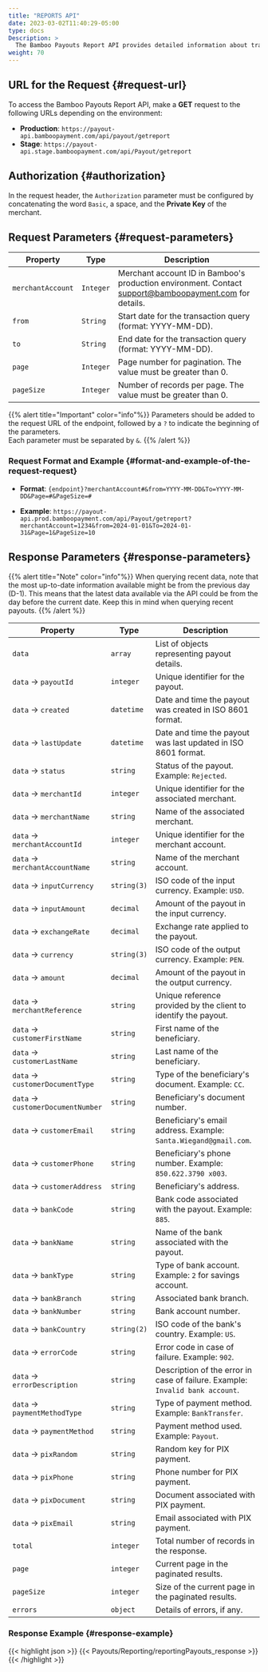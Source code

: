 ```yaml
---
title: "REPORTS API"
date: 2023-03-02T11:40:29-05:00
type: docs
Description: >
  The Bamboo Payouts Report API provides detailed information about transactional data. It allows access to information on payouts made for a specific time period, selecting data columns for custom reports, and obtaining payout details, including instruction currency, country, end-user data, payment method, and more.
weight: 70
---
```


## URL for the Request {#request-url}
To access the Bamboo Payouts Report API, make a **GET** request to the following URLs depending on the environment:

* **Production**: `https://payout-api.bamboopayment.com/api/payout/getreport`
* **Stage**: `https://payout-api.stage.bamboopayment.com/api/Payout/getreport`
 
## Authorization {#authorization}
In the request header, the `Authorization` parameter must be configured by concatenating the word `Basic`, a space, and the **Private Key** of the merchant.

## Request Parameters {#request-parameters}
| Property           | Type      | Description                                                                                       |
|--------------------|-----------|---------------------------------------------------------------------------------------------------|
| `merchantAccount`  | `Integer` | Merchant account ID in Bamboo's production environment. Contact support@bamboopayment.com for details. |
| `from`             | `String`  | Start date for the transaction query (format: YYYY-MM-DD).                                       |
| `to`               | `String`  | End date for the transaction query (format: YYYY-MM-DD).                                         |
| `page`             | `Integer` | Page number for pagination. The value must be greater than 0.                                    |
| `pageSize`         | `Integer` | Number of records per page. The value must be greater than 0.                                    |

{{% alert title="Important" color="info"%}}
Parameters should be added to the request URL of the endpoint, followed by a `?` to indicate the beginning of the parameters.
<br> Each parameter must be separated by `&`.
{{% /alert %}}

### Request Format and Example {#format-and-example-of-the-request-request}
* **Format**: `{endpoint}?merchantAccount#&from=YYYY-MM-DD&To=YYYY-MM-DD&Page=#&PageSize=#`

* **Example**: `https://payout-api.prod.bamboopayment.com/api/Payout/getreport?merchantAccount=1234&from=2024-01-01&To=2024-01-31&Page=1&PageSize=10`

## Response Parameters {#response-parameters}

{{% alert title="Note" color="info"%}}
When querying recent data, note that the most up-to-date information available might be from the previous day (D-1). This means that the latest data available via the API could be from the day before the current date. Keep this in mind when querying recent payouts.
{{% /alert %}}

| Property                             | Type          | Description                                                                                                          |
|-------------------------------------|---------------|----------------------------------------------------------------------------------------------------------------------|
| `data`                              | `array`       | List of objects representing payout details.                                                                        |
| `data` → `payoutId`                 | `integer`     | Unique identifier for the payout.                                                                                   |
| `data` → `created`                  | `datetime`    | Date and time the payout was created in ISO 8601 format.                                                            |
| `data` → `lastUpdate`               | `datetime`    | Date and time the payout was last updated in ISO 8601 format.                                                       |
| `data` → `status`                   | `string`      | Status of the payout. Example: `Rejected`.                                                                          |
| `data` → `merchantId`               | `integer`     | Unique identifier for the associated merchant.                                                                      |
| `data` → `merchantName`             | `string`      | Name of the associated merchant.                                                                                    |
| `data` → `merchantAccountId`        | `integer`     | Unique identifier for the merchant account.                                                                         |
| `data` → `merchantAccountName`      | `string`      | Name of the merchant account.                                                                                       |
| `data` → `inputCurrency`            | `string(3)`   | ISO code of the input currency. Example: `USD`.                                                                     |
| `data` → `inputAmount`              | `decimal`     | Amount of the payout in the input currency.                                                                         |
| `data` → `exchangeRate`             | `decimal`     | Exchange rate applied to the payout.                                                                                |
| `data` → `currency`                 | `string(3)`   | ISO code of the output currency. Example: `PEN`.                                                                    |
| `data` → `amount`                   | `decimal`     | Amount of the payout in the output currency.                                                                        |
| `data` → `merchantReference`        | `string`      | Unique reference provided by the client to identify the payout.                                                     |
| `data` → `customerFirstName`        | `string`      | First name of the beneficiary.                                                                                      |
| `data` → `customerLastName`         | `string`      | Last name of the beneficiary.                                                                                       |
| `data` → `customerDocumentType`     | `string`      | Type of the beneficiary's document. Example: `CC`.                                                                  |
| `data` → `customerDocumentNumber`   | `string`      | Beneficiary's document number.                                                                                      |
| `data` → `customerEmail`            | `string`      | Beneficiary's email address. Example: `Santa.Wiegand@gmail.com`.                                                    |
| `data` → `customerPhone`            | `string`      | Beneficiary's phone number. Example: `850.622.3790 x003`.                                                           |
| `data` → `customerAddress`          | `string`      | Beneficiary's address.                                                                                              |
| `data` → `bankCode`                 | `string`      | Bank code associated with the payout. Example: `885`.                                                               |
| `data` → `bankName`                 | `string`      | Name of the bank associated with the payout.                                                                        |
| `data` → `bankType`                 | `string`      | Type of bank account. Example: `2` for savings account.                                                             |
| `data` → `bankBranch`               | `string`      | Associated bank branch.                                                                                             |
| `data` → `bankNumber`               | `string`      | Bank account number.                                                                                                |
| `data` → `bankCountry`              | `string(2)`   | ISO code of the bank's country. Example: `US`.                                                                      |
| `data` → `errorCode`                | `string`      | Error code in case of failure. Example: `902`.                                                                      |
| `data` → `errorDescription`         | `string`      | Description of the error in case of failure. Example: `Invalid bank account`.                                       |
| `data` → `paymentMethodType`        | `string`      | Type of payment method. Example: `BankTransfer`.                                                                    |
| `data` → `paymentMethod`            | `string`      | Payment method used. Example: `Payout`.                                                                             |
| `data` → `pixRandom`                | `string`      | Random key for PIX payment.                                                                                         |
| `data` → `pixPhone`                 | `string`      | Phone number for PIX payment.                                                                                       |
| `data` → `pixDocument`              | `string`      | Document associated with PIX payment.                                                                               |
| `data` → `pixEmail`                 | `string`      | Email associated with PIX payment.                                                                                  |
| `total`                             | `integer`     | Total number of records in the response.                                                                            |
| `page`                              | `integer`     | Current page in the paginated results.                                                                              |
| `pageSize`                          | `integer`     | Size of the current page in the paginated results.                                                                  |
| `errors`                            | `object`      | Details of errors, if any.                                                                                          |

### Response Example {#response-example}

{{< highlight json >}}
{{< Payouts/Reporting/reportingPayouts_response >}}
{{< /highlight >}}